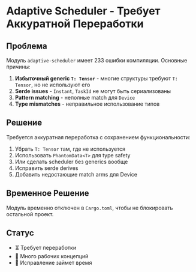 # Adaptive Scheduler - Требует Аккуратной Переработки

## Проблема

Модуль `adaptive-scheduler` имеет 233 ошибки компиляции. Основные причины:

1. **Избыточный generic `T: Tensor`** - многие структуры требуют `T: Tensor`, но не используют его
2. **Serde issues** - `Instant`, `TaskId` не могут быть сериализованы
3. **Pattern matching** - неполные match для `Device`
4. **Type mismatches** - неправильное использование типов

## Решение

Требуется аккуратная переработка с сохранением функциональности:

1. Убрать `T: Tensor` там, где не используется
2. Использовать `PhantomData<T>` для type safety
3. Или сделать scheduler без generics вообще
4. Исправить serde derives
5. Добавить недостающие match arms для Device

## Временное Решение

Модуль временно отключен в `Cargo.toml`, чтобы не блокировать остальной проект.

## Статус

- ⏳ Требует переработки
- 📝 Много рабочих концепций
- 🔧 Исправление займет время
